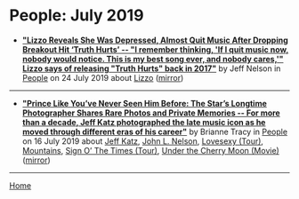 # People: July 2019

 - [**"Lizzo Reveals She Was Depressed, Almost Quit Music After Dropping Breakout Hit ‘Truth Hurts’ -- "I remember thinking, 'If I quit music now, nobody would notice. This is my best song ever, and nobody cares,'" Lizzo says of releasing "Truth Hurts" back in 2017"**](https://people.com/music/lizzo-depression-almost-quit-music-after-releasing-truth-hurts/) by Jeff Nelson in [People](https://people.com/) on 24 July 2019 about [Lizzo](https://bjmdotnet.github.io/pr1nc3/topics/lizzo/) ([mirror](https://web.archive.org/web/*/https://people.com/music/lizzo-depression-almost-quit-music-after-releasing-truth-hurts/))

----

 - [**"Prince Like You’ve Never Seen Him Before: The Star’s Longtime Photographer Shares Rare Photos and Private Memories -- For more than a decade, Jeff Katz photographed the late music icon as he moved through different eras of his career"**](https://people.com/music/prince-rare-photos-jeff-katz-exclusive/) by Brianne Tracy  in [People](https://people.com/) on 16 July 2019 about [Jeff Katz](https://bjmdotnet.github.io/pr1nc3/topics/jeff-katz/), [John L. Nelson](https://bjmdotnet.github.io/pr1nc3/topics/john-l-nelson/), [Lovesexy (Tour)](https://bjmdotnet.github.io/pr1nc3/topics/tour/lovesexy/), [Mountains](https://bjmdotnet.github.io/pr1nc3/topics/mountains/), [Sign O’ The Times (Tour)](https://bjmdotnet.github.io/pr1nc3/topics/tour/sign-o-the-times/), [Under the Cherry Moon (Movie)](https://bjmdotnet.github.io/pr1nc3/topics/movie/under-the-cherry-moon/) ([mirror](https://web.archive.org/web/*/https://people.com/music/prince-rare-photos-jeff-katz-exclusive/))

----

[Home](./)
